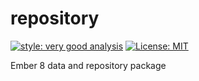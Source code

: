 # repository

[![style: very good analysis][very_good_analysis_badge]][very_good_analysis_link]
[![License: MIT][license_badge]][license_link]

Ember 8 data and repository package

[license_badge]: https://img.shields.io/badge/license-MIT-blue.svg
[license_link]: https://opensource.org/licenses/MIT
[very_good_analysis_badge]: https://img.shields.io/badge/style-very_good_analysis-B22C89.svg
[very_good_analysis_link]: https://pub.dev/packages/very_good_analysis